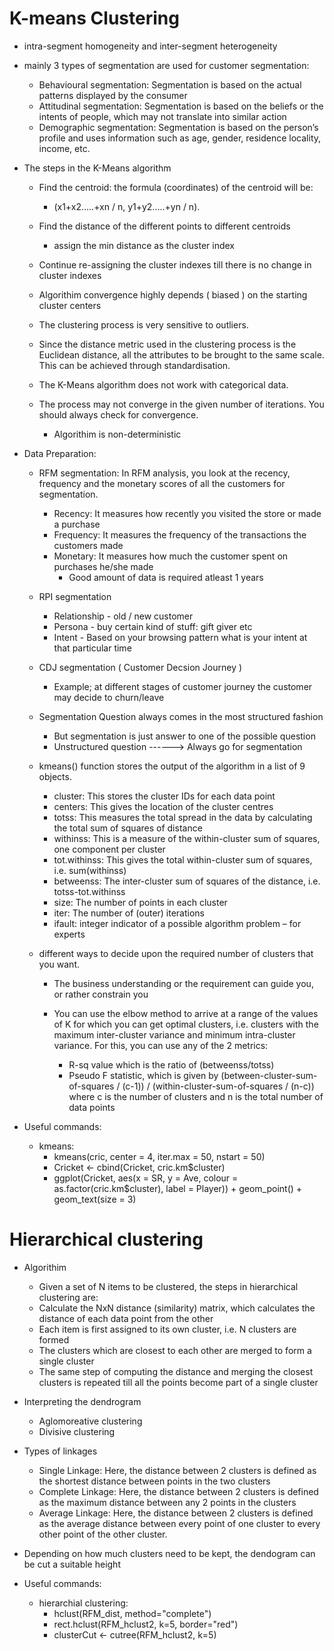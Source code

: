 # K-means Clustering

  -  intra-segment homogeneity and inter-segment heterogeneity
  - mainly 3 types of segmentation are used for customer segmentation:
    - Behavioural segmentation: Segmentation is based on the actual patterns displayed by the consumer
    - Attitudinal segmentation: Segmentation is based on the beliefs or the intents of people, which may not translate into similar action
    - Demographic segmentation: Segmentation is based on the person’s profile and uses information such as age, gender, residence locality, income, etc.
    
  - The steps in the K-Means algorithm
    - Find the centroid: the formula (coordinates) of the centroid will be:
      - (x1+x2…..+xn / n, y1+y2…..+yn / n).
    - Find the distance of the different points to different centroids
      - assign the min distance as the cluster index
    - Continue re-assigning the cluster indexes till there is no change in cluster indexes
    - Algorithim convergence highly depends ( biased ) on the starting cluster centers

    - The clustering process is very sensitive to outliers.
    - Since the distance metric used in the clustering process is the Euclidean distance, all the attributes to be brought to the same scale. This can be achieved through standardisation.
    - The K-Means algorithm does not work with categorical data.
    - The process may not converge in the given number of iterations. You should always check for convergence.
      - Algorithim is non-deterministic

  - Data Preparation:
  
    - RFM segmentation: In RFM analysis, you look at the recency, frequency and the monetary scores of all the customers for segmentation.
      - Recency: It measures how recently you visited the store or made a purchase
      - Frequency: It measures the frequency of the transactions the customers made
      - Monetary: It measures how much the customer spent on purchases he/she made
        - Good amount of data is required atleast 1 years
    - RPI segmentation
      - Relationship - old / new customer
      - Persona - buy certain kind of stuff: gift giver etc
      - Intent - Based on your browsing pattern what is your intent at that particular time

    - CDJ segmentation ( Customer Decsion Journey )
      - Example; at different stages of customer journey the customer may decide to churn/leave
      
    - Segmentation Question always comes in the most structured fashion
      - But segmentation is just answer to one of the possible question
      - Unstructured question ------> Always go for segmentation
      
    - kmeans() function stores the output of the algorithm in a list of 9 objects.
      - cluster: This stores the cluster IDs for each data point
      - centers: This gives the location of the cluster centres
      - totss: This measures the total spread in the data by calculating the total sum of squares of distance
      - withinss: This is a measure of the within-cluster sum of squares, one component per cluster
      - tot.withinss: This gives the total within-cluster sum of squares, i.e. sum(withinss)
      - betweenss: The inter-cluster sum of squares of the distance, i.e. totss-tot.withinss
      - size: The number of points in each cluster
      - iter: The number of (outer) iterations
      - ifault: integer indicator of a possible algorithm problem – for experts
      
    - different ways to decide upon the required number of clusters that you want.

      - The business understanding or the requirement can guide you, or rather constrain you

      - You can use the elbow method to arrive at a range of the values of K for which you can get optimal clusters, i.e. clusters with the maximum inter-cluster variance and minimum intra-cluster variance. For this, you can use any of the 2 metrics:

        - R-sq value which is the ratio of (betweenss/totss)
        - Pseudo F statistic, which is given by (between-cluster-sum-of-squares / (c-1)) / (within-cluster-sum-of-squares / (n-c)) where c is the number of clusters and n is the total number of data points
        

  - Useful commands:
    - kmeans: 
      - kmeans(cric, center = 4, iter.max = 50, nstart = 50) 
      - Cricket <- cbind(Cricket, cric.km$cluster) 
      - ggplot(Cricket, aes(x = SR, y = Ave, colour = as.factor(cric.km$cluster), label = Player)) + geom_point() + geom_text(size = 3)


# Hierarchical clustering
  - Algorithim
    - Given a set of N items to be clustered, the steps in hierarchical clustering are:
    - Calculate the NxN distance (similarity) matrix, which calculates the distance of each data point from the other
    - Each item is first assigned to its own cluster, i.e. N clusters are formed
    - The clusters which are closest to each other are merged to form a single cluster
    - The same step of computing the distance and merging the closest clusters is repeated till all the points become part of a single cluster
    
  - Interpreting the dendrogram
    - Aglomoreative clustering
    - Divisive clustering
    
  - Types of linkages
    - Single Linkage: Here, the distance between 2 clusters is defined as the shortest distance between points in the two clusters
    - Complete Linkage: Here, the distance between 2 clusters is defined as the maximum distance between any 2 points in the clusters
    - Average Linkage: Here, the distance between 2 clusters is defined as the average distance between every point of one cluster to every other point of the other cluster.

  - Depending on how much clusters need to be kept, the dendogram can be cut a suitable height

  - Useful commands:
    - hierarchial clustering: 
      - hclust(RFM_dist, method="complete") 
      - rect.hclust(RFM_hclust2, k=5, border="red") 
      - clusterCut <- cutree(RFM_hclust2, k=5)

